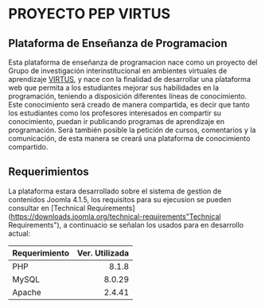 # PROYECTO PEP VIRTUS

## Plataforma de Enseñanza de Programacion

Esta plataforma de enseñanza de programacion nace como un proyecto del Grupo de investigación interinstitucional en ambientes virtuales de aprendizaje [VIRTUS](http://grupovirtus.org/sitio/ "VIRTUS"), y nace con la finalidad de desarrollar una plataforma web que permita a los estudiantes mejorar sus habilidades en la programación, teniendo a disposición diferentes líneas de conocimiento. Este conocimiento será creado de manera compartida, es decir que tanto los estudiantes como los profesores interesados en compartir su conocimiento, puedan ir publicando programas de aprendizaje en programación. Será también posible la petición de cursos, comentarios y la comunicación, de esta manera se creará una plataforma de conocimiento compartido.

## Requerimientos
La plataforma estara desarrollado sobre el sistema de gestion de contenidos Joomla 4.1.5, los requisitos para su ejecusion se pueden consultar en [Technical Requirements](https://downloads.joomla.org/technical-requirements"Technical Requirements"), a continuacio se señalan los usados para en desarrollo actual:

| Requerimiento      | Ver. Utilizada
| --------- | -------:|
| PHP  | 8.1.8
| MySQL  | 8.0.29
| Apache     |   2.4.41 |
